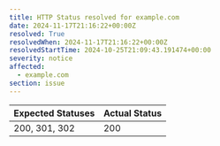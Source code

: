 ```yaml
---
title: HTTP Status resolved for example.com
date: 2024-11-17T21:16:22+00:00Z
resolved: True
resolvedWhen: 2024-11-17T21:16:22+00:00Z
resolvedStartTime: 2024-10-25T21:09:43.191474+00:00
severity: notice
affected:
  - example.com
section: issue
---
```


| Expected Statuses | Actual Status  |
|-------------------|----------------|
| 200, 301, 302 | 200 |
